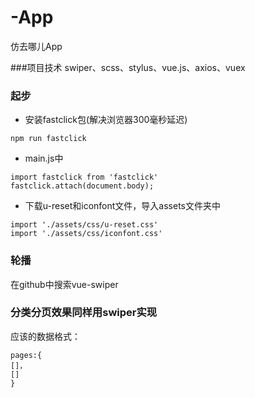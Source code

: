 # -App
仿去哪儿App

###项目技术 swiper、scss、stylus、vue.js、axios、vuex
### 起步
* 安装fastclick包(解决浏览器300毫秒延迟)
```
npm run fastclick
```
* main.js中
```
import fastclick from 'fastclick'
fastclick.attach(document.body);

```
* 下载u-reset和iconfont文件，导入assets文件夹中
```
import './assets/css/u-reset.css'
import './assets/css/iconfont.css'
```
### 轮播
在github中搜索vue-swiper

### 分类分页效果同样用swiper实现
应该的数据格式：
```
pages:{
[]，
[]
}
```
